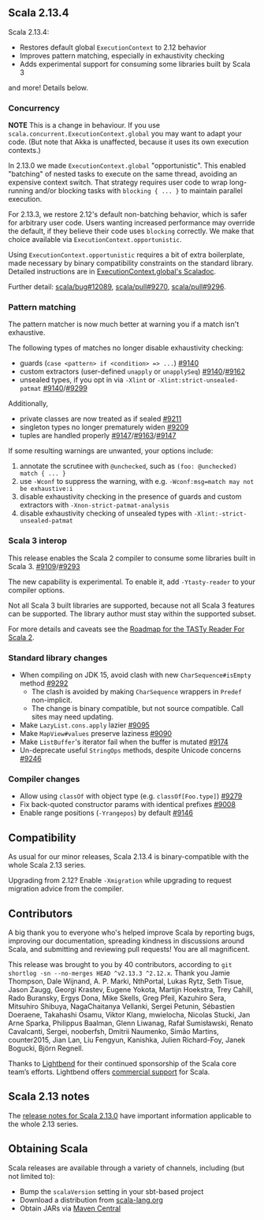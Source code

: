 ## Scala 2.13.4

Scala 2.13.4:

* Restores default global `ExecutionContext` to 2.12 behavior
* Improves pattern matching, especially in exhaustivity checking
* Adds experimental support for consuming some libraries built by Scala 3

and more! Details below.

### Concurrency

**NOTE** This is a change in behaviour.  If you use `scala.concurrent.ExecutionContext.global` you may
want to adapt your code.  (But note that Akka is unaffected, because it uses its own execution contexts.)

In 2.13.0 we made `ExecutionContext.global` "opportunistic". This enabled "batching" of nested tasks
to execute on the same thread, avoiding an expensive context switch. That strategy requires
user code to wrap long-running and/or blocking tasks with `blocking { ... }` to maintain parallel
execution.

For 2.13.3, we restore 2.12's default non-batching behavior, which is safer for arbitrary user code. Users wanting
increased performance may override the default, if they believe their code uses `blocking` correctly.
We make that choice available via `ExecutionContext.opportunistic`.

Using `ExecutionContext.opportunistic` requires a bit of extra boilerplate, made necessary by binary
compatibility constraints on the standard library. Detailed instructions are in
[ExecutionContext.global's Scaladoc](https://www.scala-lang.org/api/2.13.4/scala/concurrent/ExecutionContext$.html#global:scala.concurrent.ExecutionContextExecutor).

Further detail: [scala/bug#12089](https://github.com/scala/bug/issues/12089), [scala/pull#9270](https://github.com/scala/scala/pull/9270), [scala/pull#9296](https://github.com/scala/scala/pull/9296).

### Pattern matching

The pattern matcher is now much better at warning you if a match isn't exhaustive.

The following types of matches no longer disable exhaustivity checking:

* guards (`case <pattern> if <condition> => ...`) [#9140][]
* custom extractors (user-defined `unapply` or `unapplySeq`) [#9140][]/[#9162][]
* unsealed types, if you opt in via `-Xlint` or `-Xlint:strict-unsealed-patmat` [#9140][]/[#9299][]

Additionally,

* private classes are now treated as if sealed [#9211](https://github.com/scala/scala/pull/9211)
* singleton types no longer prematurely widen [#9209](https://github.com/scala/scala/pull/9209)
* tuples are handled properly [#9147](https://github.com/scala/scala/pull/9147)/[#9163](https://github.com/scala/scala/pull/9163)/[#9147](https://github.com/scala/scala/pull/9147)

If some resulting warnings are unwanted, your options include:

1. annotate the scrutinee with `@unchecked`, such as `(foo: @unchecked) match { ... }`
2. use `-Wconf` to suppress the warning, with e.g. `-Wconf:msg=match may not be exhaustive:i`
3. disable exhaustivity checking in the presence of guards and custom extractors with `-Xnon-strict-patmat-analysis`
4. disable exhaustivity checking of unsealed types with `-Xlint:-strict-unsealed-patmat`

[#9140]: https://github.com/scala/scala/pull/9140
[#9162]: https://github.com/scala/scala/pull/9162
[#9299]: https://github.com/scala/scala/pull/9299

### Scala 3 interop

This release enables the Scala 2 compiler to consume some libraries built in Scala 3. [#9109][]/[#9293][]

The new capability is experimental. To enable it, add `-Ytasty-reader` to your compiler options.

Not all Scala 3 built libraries are supported, because not all Scala 3 features can be supported.
The library author must stay within the supported subset.

For more details and caveats see the [Roadmap for the TASTy Reader For Scala 2][].

[#9109]: https://github.com/scala/scala/pull/9109
[#9293]: https://github.com/scala/scala/pull/9293

[Roadmap for the TASTy Reader For Scala 2]: https://contributors.scala-lang.org/t/roadmap-for-the-tasty-reader-for-scala-2/4231

### Standard library changes

* When compiling on JDK 15, avoid clash with new `CharSequence#isEmpty` method [#9292](https://github.com/scala/scala/pull/9292)
  * The clash is avoided by making `CharSequence` wrappers in `Predef` non-implicit.
  * The change is binary compatible, but not source compatible. Call sites may need updating.
* Make `LazyList.cons.apply` lazier [#9095](https://github.com/scala/scala/pull/9095)
* Make `MapView#values` preserve laziness [#9090](https://github.com/scala/scala/pull/9090)
* Make `ListBuffer`'s iterator fail when the buffer is mutated [#9174](https://github.com/scala/scala/pull/9174)
* Un-deprecate useful `StringOps` methods, despite Unicode concerns [#9246](https://github.com/scala/scala/pull/9246)

### Compiler changes

* Allow using `classOf` with object type (e.g. `classOf[Foo.type]`) [#9279](https://github.com/scala/scala/pull/9279)
* Fix back-quoted constructor params with identical prefixes [#9008](https://github.com/scala/scala/pull/9008)
* Enable range positions (`-Yrangepos`) by default [#9146](https://github.com/scala/scala/pull/9146)

## Compatibility

As usual for our minor releases, Scala 2.13.4 is binary-compatible with the whole Scala 2.13 series.

Upgrading from 2.12? Enable `-Xmigration` while upgrading to request migration advice from the compiler.

## Contributors

A big thank you to everyone who's helped improve Scala by reporting bugs, improving our documentation, spreading kindness in discussions around Scala, and submitting and reviewing pull requests! You are all magnificent.

This release was brought to you by 40 contributors, according to `git shortlog -sn --no-merges HEAD ^v2.13.3 ^2.12.x`. Thank you Jamie Thompson, Dale Wijnand, A. P. Marki, NthPortal, Lukas Rytz, Seth Tisue, Jason Zaugg, Georgi Krastev, Eugene Yokota, Martijn Hoekstra, Trey Cahill, Rado Buransky, Ergys Dona, Mike Skells, Greg Pfeil, Kazuhiro Sera, Mitsuhiro Shibuya, NagaChaitanya Vellanki, Sergei Petunin, Sébastien Doeraene, Takahashi Osamu, Viktor Klang, mwielocha, Nicolas Stucki, Jan Arne Sparka, Philippus Baalman, Glenn Liwanag, Rafał Sumisławski, Renato Cavalcanti, Sergei, nooberfsh, Dmitrii Naumenko, Simão Martins, counter2015, Jian Lan, Liu Fengyun, Kanishka, Julien Richard-Foy, Janek Bogucki, Björn Regnell.

Thanks to [Lightbend](https://www.lightbend.com/scala) for their continued sponsorship of the Scala core team’s efforts. Lightbend offers [commercial support](https://www.lightbend.com/lightbend-platform-subscription) for Scala.

## Scala 2.13 notes

The [release notes for Scala 2.13.0](https://github.com/scala/scala/releases/v2.13.0) have important information applicable to the whole 2.13 series.

## Obtaining Scala

Scala releases are available through a variety of channels, including (but not limited to):

* Bump the `scalaVersion` setting in your sbt-based project
* Download a distribution from [scala-lang.org](http://scala-lang.org/download/2.13.4.html)
* Obtain JARs via [Maven Central](http://search.maven.org/#search%7Cga%7C1%7Cg%3A%22org.scala-lang%22%20AND%20v%3A%222.13.4%22)
